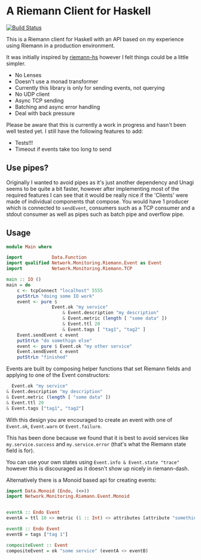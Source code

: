 # A Riemann Client for Haskell

[![Build Status](https://travis-ci.org/shmish111/hriemann.svg?branch=master)](https://travis-ci.org/shmish111/hriemann)

This is a Riemann client for Haskell with an API based on my experience using Riemann in a production environment.

It was initially inspired by [riemann-hs](https://github.com/tel/riemann-hs) however I felt things could be a little simpler.

* No Lenses
* Doesn't use a monad transformer
* Currently this library is only for sending events, not querying
* No UDP client
* Async TCP sending
* Batching and async error handling
* Deal with back pressure

Please be aware that this is currently a work in progress and hasn't been well tested yet. I still have the following features to add:

* Tests!!!
* Timeout if events take too long to send

## Use pipes?

Originally I wanted to avoid pipes as it's just another dependency and Unagi seems to be quite a bit faster, however after implementing most of the required features I can see that it would be really nice if the 'Clients' were made of individual components that compose. You would have 1 producer which is connected to `sendEvent`, consumers such as a TCP consumer and a stdout consumer as well as pipes such as batch pipe and overflow pipe.

## Usage

```haskell
module Main where

import           Data.Function
import qualified Network.Monitoring.Riemann.Event as Event
import           Network.Monitoring.Riemann.TCP

main :: IO ()
main = do
    c <- tcpConnect "localhost" 5555
    putStrLn "doing some IO work"
    event <- pure $
                 Event.ok "my service"
                     & Event.description "my description"
                     & Event.metric (length [ "some data" ])
                     & Event.ttl 20
                     & Event.tags [ "tag1", "tag2" ]
    Event.sendEvent c event
    putStrLn "do somethign else"
    event <- pure $ Event.ok "my other service"
    Event.sendEvent c event
    putStrLn "finished"
```

Events are built by composing helper functions that set Riemann fields and applying to one of the Event constructors:

```haskell
  Event.ok "my service"
& Event.description "my description" 
& Event.metric (length [ "some data" ]) 
& Event.ttl 20 
& Event.tags ["tag1", "tag2"] 
```

With this design you are encouraged to create an event with one of `Event.ok`, `Event.warn` or `Event.failure`.

This has been done because we found that it is best to avoid services like `my.service.success` and `my.service.error` (that's what the Riemann state field is for).

You can use your own states using `Event.info & Event.state "trace"` however this is discouraged as it doesn't show up nicely in riemann-dash.

Alternatively there is a Monoid based api for creating events:

```haskell
import Data.Monoid (Endo, (<>))
import Network.Monitoring.Riemann.Event.Monoid


eventA :: Endo Event
eventA = ttl 10 <> metric (1 :: Int) <> attributes [attribute "something" Nothing]

eventB :: Endo Event
eventB = tags ["tag 1"]

compositeEvent :: Event
compositeEvent = ok "some service" (eventA <> eventB)
```